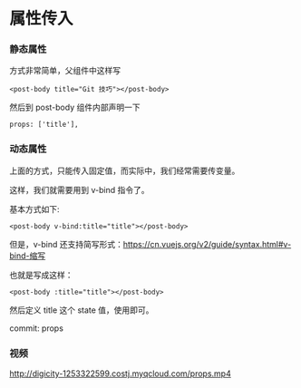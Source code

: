 # 属性传入

### 静态属性

方式非常简单，父组件中这样写

```
<post-body title="Git 技巧"></post-body>
```

然后到 post-body 组件内部声明一下

```
props: ['title'],
```

### 动态属性

上面的方式，只能传入固定值，而实际中，我们经常需要传变量。

这样，我们就需要用到 v-bind 指令了。

基本方式如下:

```
<post-body v-bind:title="title"></post-body>
```

但是，v-bind 还支持简写形式：https://cn.vuejs.org/v2/guide/syntax.html#v-bind-缩写

也就是写成这样：

```
<post-body :title="title"></post-body>
```

然后定义 title 这个 state 值，使用即可。

commit: props

### 视频

http://digicity-1253322599.costj.myqcloud.com/props.mp4
